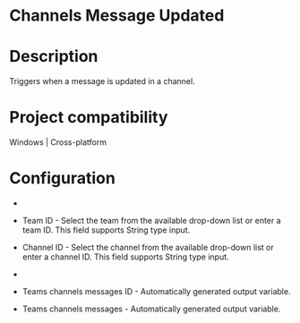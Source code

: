 ﻿# Channels Message Updated

# Description

Triggers when a message is updated in a channel.

# Project compatibility

Windows | Cross-platform

# Configuration

* 
* Team ID - Select the team from the available drop-down list or enter a team ID. This field supports String type input.
* Channel ID - Select the channel from the available drop-down list or enter a channel ID. This field supports String type input.
* 





* Teams channels messages ID - Automatically generated output variable.
* Teams channels messages - Automatically generated output variable.
